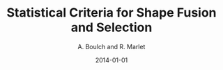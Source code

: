 ---
title: 'Statistical Criteria for Shape Fusion and Selection'
author: 'A. Boulch and R. Marlet'
collection: publications
permalink:
date: 2014-01-01
type: conference
venue: 'International Conference on Pattern Recognition, ICPR'
venue2: 
venue3:
paperurl: 'https://dl.acm.org/doi/abs/10.1109/ICPR.2014.171'
arxivurl: 
halurl:
codeurl: 'https://github.com/aboulch/primitive_merging'
mediumurl: 
blogurl: 
pdfurl: 'https://aboulch.github.io/files/2014_icpr_boulch.pdf'
slidesurl: 
teaser: '/files/2014-ICPR-primitives.png'
note:
noteimportant:
---